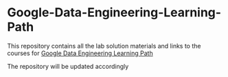 # Google-Data-Engineering-Learning-Path

This repository contains all the lab solution materials and links to the courses for [Google Data Engineering Learning Path](https://www.cloudskillsboost.google/paths/16)

The repository will be updated accordingly
